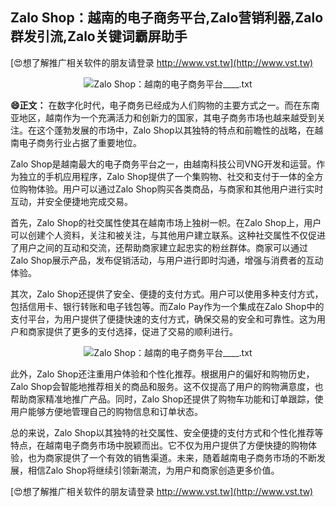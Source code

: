 ## **Zalo Shop：越南的电子商务平台,Zalo营销利器,Zalo群发引流,Zalo关键词霸屏助手**

[😍想了解推广相关软件的朋友请登录 http://www.vst.tw](http://www.vst.tw)

 <center><img src="https://vst.tw/MP4/tuiguang/png/6.png" alt="Zalo Shop：越南的电子商务平台____.txt"></center>

**😄正文：**
在数字化时代，电子商务已经成为人们购物的主要方式之一。而在东南亚地区，越南作为一个充满活力和创新力的国家，其电子商务市场也越来越受到关注。在这个蓬勃发展的市场中，Zalo Shop以其独特的特点和前瞻性的战略，在越南电子商务行业占据了重要地位。

Zalo Shop是越南最大的电子商务平台之一，由越南科技公司VNG开发和运营。作为独立的手机应用程序，Zalo Shop提供了一个集购物、社交和支付于一体的全方位购物体验。用户可以通过Zalo Shop购买各类商品，与商家和其他用户进行实时互动，并安全便捷地完成交易。

首先，Zalo Shop的社交属性使其在越南市场上独树一帜。在Zalo Shop上，用户可以创建个人资料，关注和被关注，与其他用户建立联系。这种社交属性不仅促进了用户之间的互动和交流，还帮助商家建立起忠实的粉丝群体。商家可以通过Zalo Shop展示产品，发布促销活动，与用户进行即时沟通，增强与消费者的互动体验。

其次，Zalo Shop还提供了安全、便捷的支付方式。用户可以使用多种支付方式，包括信用卡、银行转账和电子钱包等。而Zalo Pay作为一个集成在Zalo Shop中的支付平台，为用户提供了便捷快速的支付方式，确保交易的安全和可靠性。这为用户和商家提供了更多的支付选择，促进了交易的顺利进行。

 <center><img src="https://vst.tw/MP4/tuiguang/png/0.png" alt="Zalo Shop：越南的电子商务平台____.txt"></center>

此外，Zalo Shop还注重用户体验和个性化推荐。根据用户的偏好和购物历史，Zalo Shop会智能地推荐相关的商品和服务。这不仅提高了用户的购物满意度，也帮助商家精准地推广产品。同时，Zalo Shop还提供了购物车功能和订单跟踪，使用户能够方便地管理自己的购物信息和订单状态。

总的来说，Zalo Shop以其独特的社交属性、安全便捷的支付方式和个性化推荐等特点，在越南电子商务市场中脱颖而出。它不仅为用户提供了方便快捷的购物体验，也为商家提供了一个有效的销售渠道。未来，随着越南电子商务市场的不断发展，相信Zalo Shop将继续引领新潮流，为用户和商家创造更多价值。

[😍想了解推广相关软件的朋友请登录 http://www.vst.tw](http://www.vst.tw)



